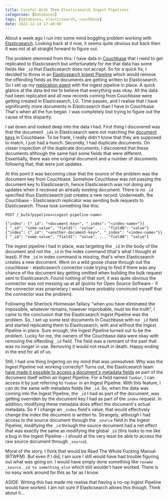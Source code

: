 ```yaml
---
title: Careful With Them Elasticsearch Ingest Pipelines
categories: [Databases]
tags: [databases, elasticsearch, couchbase]
date: 2022-12-14 17:40:00
---
```


About a week ago I run into some mind boggling problem working
with [Elasticsearch](https://www.elastic.co/elasticsearch/).
Looking back at it now, it seems quite obvious but back then it was
not at all straight forward to figure out.

The problem stemmed from this: I have data in
[Couchbase](https://www.couchbase.com/products/server) that I need to get
replicated to Elasticsearch but unfortunately for me that data has some
fields like `_id` that Elasticsearch does not accept. So for a quick fix,
I decided to throw in an
[Elasticsearch Ingest Pipeline](https://www.elastic.co/guide/en/elasticsearch/reference/master/ingest.html)
which would remove the offending fields as the documents are getting
written to Elasticsearch. So I set up my
[replication agent](https://github.com/couchbase/couchbase-elasticsearch-connector)
with the ingest pipeline in place. A quick glance at the data led me to
believe that everything was okay. All the data had been replicated
and all new records coming from Couchbase were getting created in
Elasticsearch, LG. Time passes, and I realise that I have
significantly more documents in Elasticsearch than I have in Couchbase.
That's when all the fun began. I was completely lost trying to figure
out the cause of this disparity.

I sat down and looked deep into the data I had. First thing I
discovered was that the document `_id`s in Elasticsearch
were not matching the
[document keys](https://developer.couchbase.com/tutorial-document-key-design)
in Couchbase. To be frank, I really didn't know that they are supposed
to match, I just had a hunch. Secondly, I had duplicate documents.
On closer inspection of the duplicate documents, I discovered that
these documents although the same had some fields that were different.
Essentially, there was one original document and a number of documents
following that, that were just updates.

At this point it was becoming clear that the source of the problem was the
document key from Couchbase. Somehow Couchbase was not passing the
document key to Elasticsearch, hence Elasticsearch was not doing any
updates when it received an already existing document. There is no `_id`
specified thus Elasticsearch just creates a new record. Underneath, the
Couchbase - Elasticsearch replicator was sending bulk requests to
Elasticsearch. Those look something like this:

```
POST /_bulk?pipeline=<ingest-pipeline-name>

{"index": {"_id": "<document-key>", "_index": "<index-name>"}}
{ "_id": "some-value", "field1": "value", ... "fieldN": "value"}
{"index": {"_id": "<another-document-key>", "_index": "<index-name>"}}
{ "_id": "some-value", "field1": "value", ... "fieldN": "value"}
```
The ingest pipeline I had in place, was targeting the `_id` in
the body of the document and not the `_id` in the index command
(that's what I thought at least). If the `_id` in index command
is missing, that's when Elasticsearch creates a new document.
Went on a wild goose chase through out the
couchbase - elasticsearch connector code trying to find if
there was any chance of the document key getting omitted when
building the bulk request sent to Elasticsearch. Found nothing
of that sort, it was quite obvious the connector was not messing
up at all (points for Open Source Software - if the connector
was proprietary I would have probably convinced myself that the
connector was the problem).

Following the Sherlock Holmesian fallacy "when you have eliminated
the impossible, whatever remains, however improbable, must be the
truth", I came to the conclusion that the Elasticsearch Ingest
Pipeline was the problem. So, I set up some test documents in
Couchbase with no `_id` field and started replicating
them to Elasticsearch, with and without the Ingest Pipeline
in place. Sure enough, the Ingest Pipeline turned out to be the
problem. Lucky for me, the owners of the Couchbase data were okay
with removing the offending `_id` field. The field was a remnant of the
past that was no longer in use. Removing it would not result in death.
Happy ending in the end for all of us.

Still, I had one thing lingering on my mind that was unresolved. Why
was the Ingest Pipeline not working correctly? Turns out, the
Elasticsearch team
[have made it possible to access a document's metadata fields](https://www.elastic.co/guide/en/elasticsearch/reference/master/ingest.html#access-metadata-fields)
as part of the document itself within an Ingest Pipeline. For a field
named `foobar`, I can access it by just referring to `foobar` in
an Ingest Pipeline. With this feature, I can do the same with metadata
fields like `_id`. So, when the data was coming into the Ingest
Pipeline, the `_id` I had as part of the document, was getting
overriden by the document key I had as part of the `index` request.
In addition, modifying these metadata does affect the document's
actual metadata. So if I change an `_index` field's value, that
would effectively change the index the document is written to.
Strangely, although I had access to the source document through
the `_source` field in the Ingest Pipeline, modifying the
`_id` through the source document had a net effect that was exactly
the same as modifying the global `_id` (this looks to me like a bug
in the Ingest Pipeline - I should at the very least be able to
access the raw source document through `_source`).

Moral of the story, I think that would be
Read The Whole Fucking Manual (RTWFM). But even if I did, I am sure
I still would have had trouble figuring out what was going on.
I would have simply done something like
`rename _source._id to something_else` which still wouldn't have
worked. There is no easy work around for this as far as I know.

ASIDE: Writing this has made me realise that having a no-op Ingest
Pipeline would have worked. I am not sure if Elasticsearch allows this
though. Think about it...
